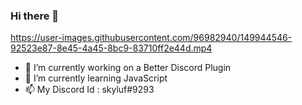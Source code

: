 ### Hi there 👋

https://user-images.githubusercontent.com/96982940/149944546-92523e87-8e45-4a45-8bc9-83710ff2e44d.mp4


- 🔭 I’m currently working on a Better Discord Plugin
- 🌱 I’m currently learning JavaScript
- 📫 My Discord Id : skyluf#9293
